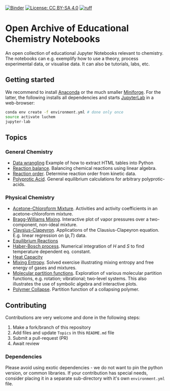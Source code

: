 [![Binder](https://mybinder.org/badge_logo.svg)](https://mybinder.org/v2/gh/luchem/notebooks/HEAD)
[![License: CC BY-SA 4.0](https://img.shields.io/badge/License-CC_BY--SA_4.0-lightgrey.svg)](https://creativecommons.org/licenses/by-sa/4.0/)
[![ruff](https://github.com/luchem/notebooks/actions/workflows/ruff.yml/badge.svg)](https://github.com/luchem/notebooks/actions/workflows/ruff.yml)

# Open Archive of Educational Chemistry Notebooks

An open collection of educational Jupyter Notebooks relevant to chemistry.
The notebooks can e.g. exemplify how to use a theory, process experimental data, or
visualise data. It can also be tutorials, labs, etc.

## Getting started

We recommend to install
[Anaconda](https://www.anaconda.com/) or the much smaller
[Miniforge](https://github.com/conda-forge/miniforge).
For the latter, the following installs all dependencies and starts
[JupyterLab](https://jupyter.org) in a web-browser:
~~~ bash
conda env create -f environment.yml # done only once
source activate luchem
jupyter-lab
~~~

## Topics

### General Chemistry

- [Data wrangling](general/data_wrangling.ipynb)
  Example of how to extract HTML tables into Python
- [Reaction balance](general/reaction_balance.ipynb).
  Balancing chemical reactions using linear algebra.
- [Reaction order](general/kinetics_reaction_order.ipynb).
  Determine reaction order from kinetic data.
- [Polyprotic Acid](general/polyprotic_acid.ipynb).
  General equilibrium calculations for arbitrary polyprotic-acids.

### Physical Chemistry

- [Acetone-Chloroform Mixture](physical/acetone_chloroform.ipynb).
  Activities and activity coefficients in an acetone-chloroform mixture.
- [Bragg-Williams Mixing](physical/bragg_williams.ipynb).
  Interactive plot of vapor pressures over a two-component, non-ideal mixture.
- [Claysius-Clapeyron](physical/clausius_clapeyron.ipynb).
  Applications of the Clausius-Clapeyron equation. E.g. linear regression on (_p,T_) data.
- [Equilibrium Reactions](physical/equilibrium_reactions.ipynb)
- [Haber-Bosch process](physical/haber_process.ipynb).
  Numerical integration of _H_ and _S_ to find temperature dependent eq. constant.
- [Heat Capacity](physical/heat_capacity.ipynb)
- [Mixing Entropy](physical/mixing_entropy.ipynb).
  Solved exercise illustrating mixing entropy and free energy of gases and mixtures.
- [Molecular partition functions](physical/molecular_partition_function.ipynb).
  Exploration of various molecular partition functions, e.g. rotation;
  vibrational; two-level systems. This also illustrates the use of symbolic algebra
  and interactive plots.
- [Polymer Collapse](physical/polymer_collapse.ipynb).
  Partition function of a collapsing polymer. 

## Contributing

Contributions are very welcome and done in the following steps:

1. Make a fork/branch of this repository
2. Add files and update `Topics` in this `README.md` file
3. Submit a pull-request (PR)
4. Await review

### Dependencies

Please avoid using exotic dependencies - we do not want to pin the python version,
or common libraries. If your contribution has special needs, consider placing it
in a separate sub-directory with it's own `environment.yml` file.
